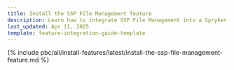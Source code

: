 ```yaml
---
title: Install the SSP File Management feature
description: Learn how to integrate SSP File Management into a Spryker project
last_updated: Apr 11, 2025
template: feature-integration-guide-template
---
```


{% include pbc/all/install-features/latest/install-the-ssp-file-management-feature.md %} <!-- To edit, see /_includes/pbc/all/install-features/latest/install-the-ssp-file-management-feature.md -->
